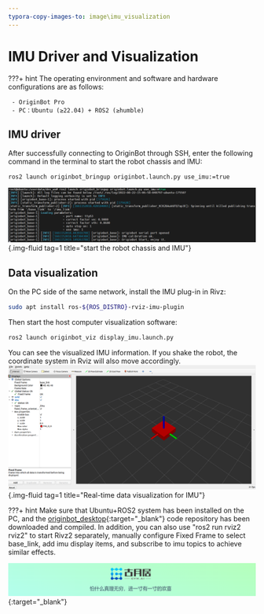 ```yaml
---
typora-copy-images-to: image\imu_visualization
---
```


# **IMU Driver and Visualization**

???+ hint
    The operating environment and software and hardware configurations are as follows:
    

     - OriginBot Pro
     - PC：Ubuntu (≥22.04) + ROS2 (≥humble)



<!-- <iframe
  src="//player.bilibili.com/player.html?aid=516658213&bvid=BV1eg411a7A9&cid=866114680&page=14&autoplay=0"
  scrolling="no"
  border="0"
  width="800px"
  height="460px"
  frameborder="no"
  framespacing="0"
  allowfullscreen="true"
>
</iframe> -->



## **IMU driver**

After successfully connecting to OriginBot through SSH, enter the following command in the terminal to start the robot chassis and IMU:

```bash
ros2 launch originbot_bringup originbot.launch.py use_imu:=true
```

![image-20220822150712051](../../assets/img/imu_visualization/image-20220822150712051.png){.img-fluid tag=1 title="start the robot chassis and IMU"}



## **Data visualization**

On the PC side of the same network, install the IMU plug-in in Rivz:

```bash
sudo apt install ros-${ROS_DISTRO}-rviz-imu-plugin
```



Then start the host computer visualization software:

```bash
ros2 launch originbot_viz display_imu.launch.py
```



You can see the visualized IMU information. If you shake the robot, the coordinate system in Rviz will also move accordingly.
![img](../../assets/img/imu_visualization/Clip_2024-09-14_17-59-47.png){.img-fluid tag=1 title="Real-time data visualization for IMU"}

???+ hint
    Make sure that Ubuntu+ROS2 system has been installed on the PC, and the [originbot_desktop](https://github.com/guyuehome/originbot_desktop){:target="_blank"} code repository has been downloaded and compiled. In addition, you can also use "ros2 run rviz2 rviz2" to start Rivz2 separately, manually configure Fixed Frame to select base_link, add imu display items, and subscribe to imu topics to achieve similar effects.



[![图片1](../../assets/img/footer.png)](https://www.guyuehome.com/){:target="_blank"}

